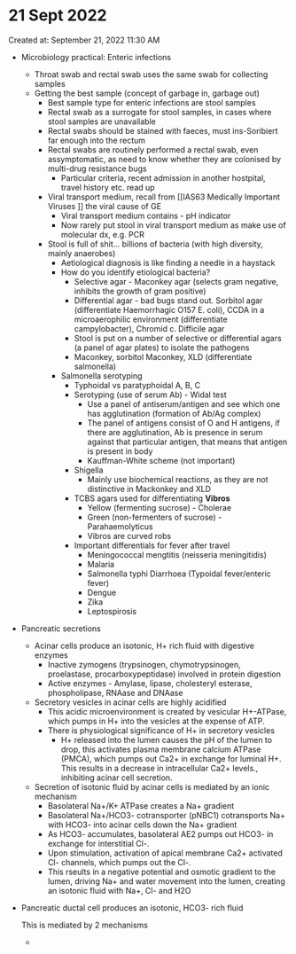 # 21 Sept 2022

Created at: September 21, 2022 11:30 AM

- Microbiology practical: Enteric infections
    - Throat swab and rectal swab uses the same swab for collecting samples
    - Getting the best sample (concept of garbage in, garbage out)
        - Best sample type for enteric infections are stool samples
        - Rectal swab as a surrogate for stool samples, in cases where stool samples are unavailable
        - Rectal swabs should be stained with faeces, must ins-Soribiert far enough into the rectum
        - Rectal swabs are routinely performed a rectal swab, even assymptomatic, as need to know whether they are colonised by multi-drug resistance bugs
            - Particular criteria, recent admission in another hostpital, travel history etc. read up
        - Viral transport medium, recall from [[IAS63  Medically Important Viruses ]] the viral cause of GE
            - Viral transport medium contains - pH indicator
            - Now rarely put stool in viral transport medium as make use of molecular dx, e.g. PCR
        - Stool is full of shit… billions of bacteria (with high diversity, mainly anaerobes)
            - Aetiological diagnosis is like finding a needle in a haystack
            - How do you identify etiological bacteria?
                - Selective agar - Maconkey agar (selects gram negative, inhibits the growth of gram positive)
                - Differential agar - bad bugs stand out. Sorbitol agar (differentiate Haemorrhagic O157 E. coli), CCDA in a microaerophilic environment (differentiate campylobacter), Chromid c. Difficile agar
                - Stool is put on a number of selective or differential agars (a panel of agar plates) to isolate the pathogens
                - Maconkey, sorbitol Maconkey, XLD (differentiate salmonella)
            - Salmonella serotyping
                - Typhoidal vs paratyphoidal A, B, C
                - Serotyping (use of  serum Ab)  - Widal test
                    - Use a panel of antiserum/antigen and see which one has agglutination (formation of Ab/Ag complex)
                    - The panel of antigens consist of O and H antigens, if there are agglutination, Ab is presence in serum against that particular antigen, that means that antigen is present in body
                    - Kauffman-White scheme (not important)
                - Shigella
                    - Mainly use biochemical reactions, as they are not distinctive in Mackonkey and XLD
                - TCBS agars used for differentiating **Vibros**
                    - Yellow (fermenting sucrose) - Cholerae
                    - Green (non-fermenters of sucrose) - Parahaemolyticus
                    - Vibros are curved robs
                - Important differentials for fever after travel
                    - Meningococcal mengtitis (neisseria meningitidis)
                    - Malaria
                    - Salmonella typhi Diarrhoea (Typoidal fever/enteric fever)
                    - Dengue
                    - Zika
                    - Leptospirosis
- Pancreatic secretions
    - Acinar cells produce an isotonic, H+ rich fluid with digestive enzymes
        - Inactive zymogens (trypsinogen, chymotrypsinogen, proelastase, procarboxypeptidase) involved in protein digestion
        - Active enzymes - Amylase, lipase, cholesteryl esterase, phospholipase, RNAase and DNAase
    - Secretory vesicles in acinar cells are highly acidified
        - This acidic microenvironment is created by vesicular H+-ATPase, which pumps in H+ into the vesicles at the expense of ATP.
        - There is physiological significance of H+ in secretory vesicles
            - H+ released into the lumen causes the pH of the lumen to drop, this activates plasma membrane calcium ATPase (PMCA), which pumps out Ca2+ in exchange for luminal H+. This results in a decrease in intracellular Ca2+ levels., inhibiting acinar cell secretion.
    - Secretion of isotonic fluid by acinar cells is mediated by an ionic mechanism
        - Basolateral Na+/K+ ATPase creates a Na+ gradient
        - Basolateral Na+/HCO3- cotransporter (pNBC1) cotransports Na+ with HCO3- into acinar cells down the Na+ gradient
        - As HCO3- accumulates, basolateral AE2 pumps out HCO3- in exchange for interstitial Cl-.
        - Upon stimulation, activation of apical membrane Ca2+ activated Cl- channels, which pumps out the Cl-.
        - This rseults in a negative potential and osmotic gradient to the lumen, driving Na+ and water movement into the lumen, creating an isotonic fluid with Na+, Cl- and H2O
- Pancreatic ductal cell produces an isotonic, HCO3- rich fluid
    
    This is mediated by 2 mechanisms
    
    -